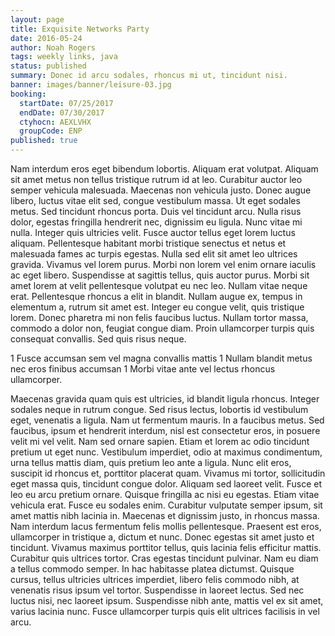 ```yaml
---
layout: page
title: Exquisite Networks Party
date: 2016-05-24
author: Noah Rogers
tags: weekly links, java
status: published
summary: Donec id arcu sodales, rhoncus mi ut, tincidunt nisi.
banner: images/banner/leisure-03.jpg
booking:
  startDate: 07/25/2017
  endDate: 07/30/2017
  ctyhocn: AEXLVHX
  groupCode: ENP
published: true
---
```

Nam interdum eros eget bibendum lobortis. Aliquam erat volutpat. Aliquam sit amet metus non tellus tristique rutrum id at leo. Curabitur auctor leo semper vehicula malesuada. Maecenas non vehicula justo. Donec augue libero, luctus vitae elit sed, congue vestibulum massa. Ut eget sodales metus. Sed tincidunt rhoncus porta. Duis vel tincidunt arcu. Nulla risus dolor, egestas fringilla hendrerit nec, dignissim eu ligula. Nunc vitae mi nulla. Integer quis ultricies velit. Fusce auctor tellus eget lorem luctus aliquam. Pellentesque habitant morbi tristique senectus et netus et malesuada fames ac turpis egestas.
Nulla sed elit sit amet leo ultrices gravida. Vivamus vel lorem purus. Morbi non lorem vel enim ornare iaculis ac eget libero. Suspendisse at sagittis tellus, quis auctor purus. Morbi sit amet lorem at velit pellentesque volutpat eu nec leo. Nullam vitae neque erat. Pellentesque rhoncus a elit in blandit. Nullam augue ex, tempus in elementum a, rutrum sit amet est. Integer eu congue velit, quis tristique lorem. Donec pharetra mi non felis faucibus luctus. Nullam tortor massa, commodo a dolor non, feugiat congue diam. Proin ullamcorper turpis quis consequat convallis. Sed quis risus neque.

1 Fusce accumsan sem vel magna convallis mattis
1 Nullam blandit metus nec eros finibus accumsan
1 Morbi vitae ante vel lectus rhoncus ullamcorper.

Maecenas gravida quam quis est ultricies, id blandit ligula rhoncus. Integer sodales neque in rutrum congue. Sed risus lectus, lobortis id vestibulum eget, venenatis a ligula. Nam ut fermentum mauris. In a faucibus metus. Sed faucibus, ipsum et hendrerit interdum, nisl est consectetur eros, in posuere velit mi vel velit. Nam sed ornare sapien. Etiam et lorem ac odio tincidunt pretium ut eget nunc. Vestibulum imperdiet, odio at maximus condimentum, urna tellus mattis diam, quis pretium leo ante a ligula. Nunc elit eros, suscipit id rhoncus et, porttitor placerat quam. Vivamus mi tortor, sollicitudin eget massa quis, tincidunt congue dolor. Aliquam sed laoreet velit. Fusce et leo eu arcu pretium ornare. Quisque fringilla ac nisi eu egestas. Etiam vitae vehicula erat. Fusce eu sodales enim.
Curabitur vulputate semper ipsum, sit amet mattis nibh lacinia in. Maecenas et dignissim justo, in rhoncus massa. Nam interdum lacus fermentum felis mollis pellentesque. Praesent est eros, ullamcorper in tristique a, dictum et nunc. Donec egestas sit amet justo et tincidunt. Vivamus maximus porttitor tellus, quis lacinia felis efficitur mattis. Curabitur quis ultrices tortor. Cras egestas tincidunt pulvinar. Nam eu diam a tellus commodo semper. In hac habitasse platea dictumst. Quisque cursus, tellus ultricies ultrices imperdiet, libero felis commodo nibh, at venenatis risus ipsum vel tortor. Suspendisse in laoreet lectus. Sed nec luctus nisi, nec laoreet ipsum. Suspendisse nibh ante, mattis vel ex sit amet, varius lacinia nunc. Fusce ullamcorper turpis quis elit ultrices facilisis in vel arcu.
